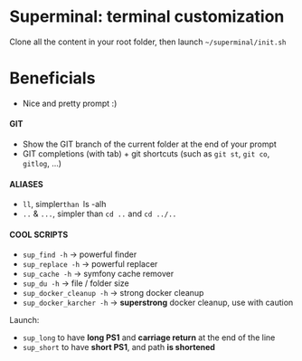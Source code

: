 # Superminal: terminal customization
Clone all the content in your root folder, then launch `~/superminal/init.sh`

# Beneficials
- Nice and pretty prompt :)

#### GIT
- Show the GIT branch of the current folder at the end of your prompt
- GIT completions (with tab) + git shortcuts (such as `git st`, `git co`, `gitlog`, ...)

#### ALIASES
- `ll`, simpler`than `ls -alh
- `..` & `...`, simpler than `cd ..` and `cd ../..`

#### COOL SCRIPTS
- `sup_find -h` -> powerful finder 
- `sup_replace -h` -> powerful replacer
- `sup_cache -h` -> symfony cache remover
- `sup_du -h` -> file / folder size
- `sup_docker_cleanup -h` -> strong docker cleanup
- `sup_docker_karcher -h` -> **superstrong** docker cleanup, use with caution

Launch:
 - `sup_long` to have **long PS1** and **carriage return** at the end of the line
 - `sup_short` to have **short PS1**, and path **is shortened**
